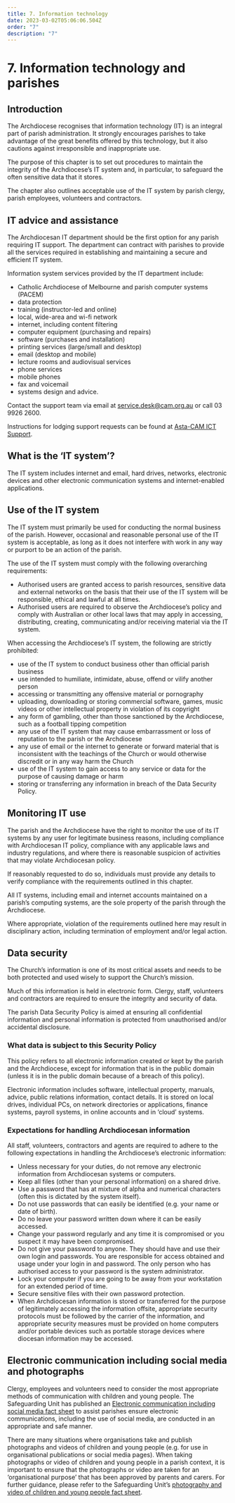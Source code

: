 ```yaml
---
title: 7. Information technology
date: 2023-03-02T05:06:06.504Z
order: "7"
description: "7"
---
```

# 7. Information technology and parishes

## Introduction

The Archdiocese recognises that information technology (IT) is an integral part of parish administration. It strongly encourages parishes to take advantage of the great benefits offered by this technology, but it also cautions against irresponsible and inappropriate use.

The purpose of this chapter is to set out procedures to maintain the integrity of the Archdiocese’s IT system and, in particular, to safeguard the often sensitive data that it stores. 

The chapter also outlines acceptable use of the IT system by parish clergy, parish employees, volunteers and contractors.

## IT advice and assistance

The Archdiocesan IT department should be the first option for any parish requiring IT support. The department can contract with parishes to provide all the services required in establishing and maintaining a secure and efficient IT system.

Information system services provided by the IT department include:

* Catholic Archdiocese of Melbourne and parish computer systems (PACEM)
* data protection
* training (instructor-led and online)
* local, wide-area and wi-fi network
* internet, including content filtering
* computer equipment (purchasing and repairs)
* software (purchases and installation)
* printing services (large/small and desktop)
* email (desktop and mobile)
* lecture rooms and audiovisual services
* phone services
* mobile phones
* fax and voicemail
* systems design and advice.

Contact the support team via email at [service.desk@cam.org.au](mailto:service.desk@cam.org.au) or call 03 9926 2600.

Instructions for lodging support requests can be found at [Asta-CAM ICT Support](https://camorgau.sharepoint.com/sites/PAH-IT/Shared%20Documents/Forms/AllItems.aspx?id=%2Fsites%2FPAH%2DIT%2FShared%20Documents%2FAsta%2DCAM%20ICT%20Support%2Epdf&parent=%2Fsites%2FPAH%2DIT%2FShared%20Documents).

## What is the ‘IT system’?

The IT system includes internet and email, hard drives, networks, electronic devices and other electronic communication systems and internet-enabled applications.

## Use of the IT system

The IT system must primarily be used for conducting the normal business of the parish. However, occasional and reasonable personal use of the IT system is acceptable, as long as it does not interfere with work in any way or purport to be an action of the parish.

The use of the IT system must comply with the following overarching requirements:

* Authorised users are granted access to parish resources, sensitive data and external networks on the basis that their use of the IT system will be responsible, ethical and lawful at all times.
* Authorised users are required to observe the Archdiocese’s policy and comply with Australian or other local laws that may apply in accessing, distributing, creating, communicating and/or receiving material via the IT system.

When accessing the Archdiocese’s IT system, the following are strictly prohibited:

* use of the IT system to conduct business other than official parish business
* use intended to humiliate, intimidate, abuse, offend or vilify another person
* accessing or transmitting any offensive material or pornography
* uploading, downloading or storing commercial software, games, music videos or other intellectual property in violation of its copyright
* any form of gambling, other than those sanctioned by the Archdiocese, such as a football tipping competition
* any use of the IT system that may cause embarrassment or loss of reputation to the parish or the Archdiocese
* any use of email or the internet to generate or forward material that is inconsistent with the teachings of the Church or would otherwise discredit or in any way harm the Church
* use of the IT system to gain access to any service or data for the purpose of causing damage or harm
* storing or transferring any information in breach of the Data Security Policy.

## Monitoring IT use

The parish and the Archdiocese have the right to monitor the use of its IT systems by any user for legitimate business reasons, including compliance with Archdiocesan IT policy, compliance with any applicable laws and industry regulations, and where there is reasonable suspicion of activities that may violate Archdiocesan policy.

If reasonably requested to do so, individuals must provide any details to verify compliance with the requirements outlined in this chapter.

All IT systems, including email and internet accounts maintained on a parish’s computing systems, are the sole property of the parish through the Archdiocese.

Where appropriate, violation of the requirements outlined here may result in disciplinary action, including termination of employment and/or legal action.

## Data security

The Church’s information is one of its most critical assets and needs to be both protected and used wisely to support the Church’s mission.

Much of this information is held in electronic form. Clergy, staff, volunteers and contractors are required to ensure the integrity and security of data.

The parish Data Security Policy is aimed at ensuring all confidential information and personal information is protected from unauthorised and/or accidental disclosure.

### What data is subject to this Security Policy

This policy refers to all electronic information created or kept by the parish and the Archdiocese, except for information that is in the public domain (unless it is in the public domain because of a breach of this policy).

Electronic information includes software, intellectual property, manuals, advice, public relations information, contact details. It is stored on local drives, individual PCs, on network directories or applications, finance systems, payroll systems, in online accounts and in ‘cloud’ systems.

### Expectations for handling Archdiocesan information

All staff, volunteers, contractors and agents are required to adhere to the following expectations in handling the Archdiocese’s electronic information:

* Unless necessary for your duties, do not remove any electronic information from Archdiocesan systems or computers.
* Keep all files (other than your personal information) on a shared drive.
* Use a password that has at mixture of alpha and numerical characters (often this is dictated by the system itself).
* Do not use passwords that can easily be identified (e.g. your name or date of birth).
* Do no leave your password written down where it can be easily accessed.
* Change your password regularly and any time it is compromised or you suspect it may have been compromised.
* Do not give your password to anyone. They should have and use their own login and passwords. You are responsible for access obtained and usage under your login in and password. The only person who has authorised access to your password is the system administrator.
* Lock your computer if you are going to be away from your workstation for an extended period of time.
* Secure sensitive files with their own password protection.
* When Archdiocesan information is stored or transferred for the purpose of legitimately accessing the information offsite, appropriate security protocols must be followed by the carrier of the information, and appropriate security measures must be provided on home computers and/or portable devices such as portable storage devices where diocesan information may be accessed.

## Electronic communication including social media and photographs 

Clergy, employees and volunteers need to consider the most appropriate methods of communication with children and young people. The Safeguarding Unit has published an [Electronic communication including social media fact sheet](https://melbournecatholic.org/uploads/general/Electronic-Communication-including-Social-Media-v1.1.pdf) to assist parishes ensure electronic communications, including the use of social media, are conducted in an appropriate and safe manner. 

There are many situations where organisations take and publish photographs and videos of children and young people (e.g. for use in organisational publications or social media pages). When taking photographs or video of children and young people in a parish context, it is  important to ensure that the photographs or video are taken for an ‘organisational purpose’ that has been approved by parents and carers. For further guidance, please refer to the Safeguarding Unit’s [photography and video of children and young people fact sheet](https://melbournecatholic.org/uploads/general/Photography-and-Video-of-Children-and-Young-People.pdf "https\://melbournecatholic.org/uploads/general/Photography-and-Video-of-Children-and-Young-People.pdf").